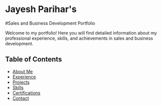 # Jayesh Parihar's 
#Sales and Business Development Portfolio

Welcome to my portfolio! Here you will find detailed information about my professional experience, skills, and achievements in sales and business development.

## Table of Contents
- [About Me](about-me.md)
- [Experience](experience.md)
- [Projects](projects.md)
- [Skills](skills.md)
- [Certifications](certifications.md)
- [Contact](contact.md)
